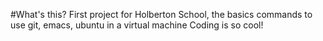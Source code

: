 #What's this?
First project for Holberton School, the basics commands to use git, emacs, ubuntu in a virtual machine 
Coding is so cool!
